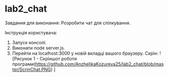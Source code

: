 # lab2_chat
Завдання для виконання:
Розробити чат для спілкування.

Інструкція користувача:
1. Запуск консолі. 
2. Виконати node server.js. 
3. Перейти на localhost:3000 у новій вкладці вашого браузеру.
 Скрін:
 ![Рисунок 1 - Скріншот роботи програми(https://github.com/AnzhelikaKozureva25/lab2_chat/blob/master/ScrinChat.PNG)
]
